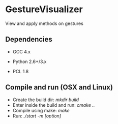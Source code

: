 # GestureVisualizer
View and apply methods on gestures

## Dependencies

- GCC 4.x

- Python 2.6+/3.x

- PCL 1.8

## Compile and run (OSX and Linux)

- Create the build dir: *mkdir build*
- Enter inside the build and run: *cmake ..*
- Compile using make: *make*
- Run: *./start -m [option]*
